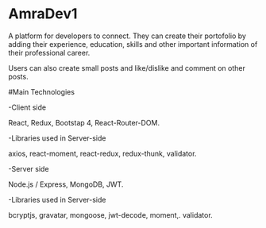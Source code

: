 # AmraDev1

A platform for developers to connect. They can create their portofolio by adding their experience, education, skills and other important information of their professional career.

Users can also create small posts and like/dislike and comment on other posts.


#Main Technologies

-Client side

React,
Redux,
Bootstap 4,
React-Router-DOM.


-Libraries used in Server-side

axios,
react-moment,
react-redux,
redux-thunk,
validator.

-Server side

Node.js / Express,
MongoDB,
JWT.


-Libraries used in Server-side

bcryptjs,
gravatar,
mongoose,
jwt-decode,
moment,.
validator.





